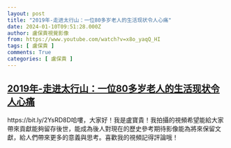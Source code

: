 ```yaml
---
layout: post
title: "2019年-走进太行山：一位80多岁老人的生活现状令人心痛"
date: 2024-01-10T09:51:28.000Z
author: 盧保貴視覺影像
from: https://www.youtube.com/watch?v=x8o_yaqQ_HI
tags: [ 盧保貴 ]
comments: True
categories: [ 盧保貴 ]
---
```

<!--1704880288000-->
[2019年-走进太行山：一位80多岁老人的生活现状令人心痛](https://www.youtube.com/watch?v=x8o_yaqQ_HI)
------

<div>
https://bit.ly/2YsRD8D哈嘍，大家好！我是盧寶貴！我拍攝的視頻希望能給大家帶來貢獻能夠留存後世，能成為後人對現在的歷史參考期待影像能為將來保留文獻，給人們帶來更多的意義與思考。喜歡我的視頻記得評論哦！
</div>
